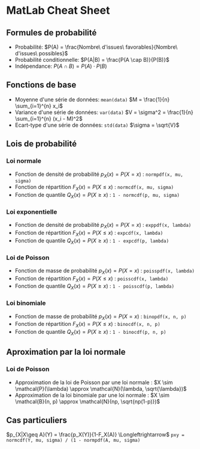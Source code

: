 # MatLab Cheat Sheet

## Formules de probabilité
- Probabilité: $P(A) = \frac{Nombre\ d'issues\ favorables}{Nombre\ d'issues\ possibles}$
- Probabilité conditionnelle: $P(A|B) = \frac{P(A \cap B)}{P(B)}$
- Indépendance: $P(A \cap B) = P(A) \cdot P(B)$


## Fonctions de base

- Moyenne d'une série de données: `mean(data)` $M = \frac{1}{n} \sum_{i=1}^{n} x_i$
- Variance d'une série de données: `var(data)` $V = \sigma^2 = \frac{1}{n} \sum_{i=1}^{n} (x_i - M)^2$
- Ecart-type d'une série de données: `std(data)` $\sigma = \sqrt{V}$

## Lois de probabilité
### Loi normale
- Fonction de densité de probabilité $p_X(x) = P(X = x)$ : `normpdf(x, mu, sigma)` 
- Fonction de répartition $F_X(x) = P(X \leq x)$ : `normcdf(x, mu, sigma)`
- Fonction de quantile $Q_X(x) = P(X \geq x)$ : `1 - normcdf(p, mu, sigma)`

### Loi exponentielle
- Fonction de densité de probabilité $p_X(x) = P(X = x)$ : `exppdf(x, lambda)`
- Fonction de répartition $F_X(x) = P(X \leq x)$ : `expcdf(x, lambda)`
- Fonction de quantile $Q_X(x) = P(X \geq x)$ : `1 - expcdf(p, lambda)`

### Loi de Poisson
- Fonction de masse de probabilité $p_X(x) = P(X = x)$ : `poisspdf(x, lambda)`
- Fonction de répartition $F_X(x) = P(X \leq x)$ : `poisscdf(x, lambda)`
- Fonction de quantile $Q_X(x) = P(X \geq x)$ : `1 - poisscdf(p, lambda)`

### Loi binomiale
- Fonction de masse de probabilité $p_X(x) = P(X = x)$ : `binopdf(x, n, p)`
- Fonction de répartition $F_X(x) = P(X \leq x)$ : `binocdf(x, n, p)`
- Fonction de quantile $Q_X(x) = P(X \geq x)$ : `1 - binocdf(p, n, p)`

## Aproximation par la loi normale
### Loi de Poisson
- Approximation de la loi de Poisson par une loi normale : $X \sim \mathcal{P}(\lambda) \approx \mathcal{N}(\lambda, \sqrt{\lambda})$
- Approximation de la loi binomiale par une loi normale : $X \sim \mathcal{B}(n, p) \approx \mathcal{N}(np, \sqrt{np(1-p)})$


## Cas particuliers

$p_{X|X\geq A}(Y) = \frac{p_X(Y)}{1-F_X(A)} \Longleftrightarrow$ `pxy = normcdf(Y, mu, sigma) / (1 - normpdf(A, mu, sigma)`





